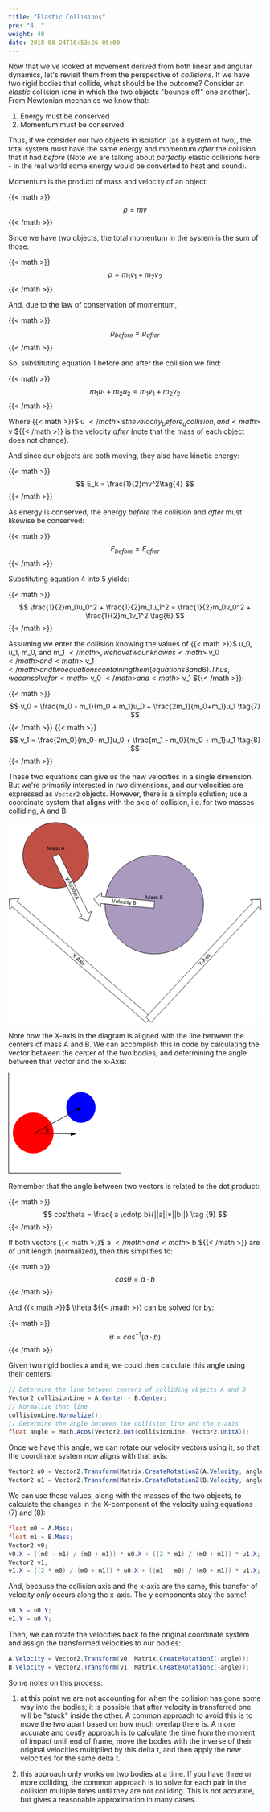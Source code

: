 ```yaml
---
title: "Elastic Collisions"
pre: "4. "
weight: 40
date: 2018-08-24T10:53:26-05:00
---
```


Now that we've looked at movement derived from both linear and angular dynamics, let's revisit them from the perspective of _collisions_.  If we have two rigid bodies that collide, what should be the outcome?  Consider an _elastic_ collision (one in which the two objects "bounce off" one another).  From Newtonian mechanics we know that:

1. Energy must be conserved 
2. Momentum must be conserved 

Thus, if we consider our two objects in isolation (as a system of two), the total system must have the same energy and momentum _after_ the collision that it had _before_ (Note we are talking about _perfectly_ elastic collisions here - in the real world some energy would be converted to heat and sound).  

Momentum is the product of mass and velocity of an object:

{{< math >}}$$ \rho = mv\tag{0} $${{< /math >}}

Since we have two objects, the total momentum in the system is the sum of those:

{{< math >}}$$ \rho = m_1v_1 + m_2v_2\tag{1} $${{< /math >}}

And, due to the law of conservation of momentum, 

{{< math >}}$$ \rho_{before} = \rho_{after} \tag{2} $${{< /math >}}

So, substituting equation 1 before and after the collision we find:

{{< math >}}$$ m_1u_1 + m_2u_2 = m_1v_1 + m_2v_2\tag{3} $${{< /math >}}

Where {{< math >}}$ u ${{< /math >}} is the velocity _before_ a collision, and {{< math >}}$ v ${{< /math >}} is the velocity _after_ (note that the mass of each object does not change).

And since our objects are both moving, they also have kinetic energy:

{{< math >}}$$ E_k = \frac{1}{2}mv^2\tag{4} $${{< /math >}}

As energy is conserved, the energy _before_ the collision and _after_ must likewise be conserved:

{{< math >}}$$ E_{before} = E_{after} \tag{5} $${{< /math >}}

Substituting equation 4 into 5 yields:

{{< math >}}$$ \frac{1}{2}m_0u_0^2 + \frac{1}{2}m_1u_1^2 = \frac{1}{2}m_0v_0^2 + \frac{1}{2}m_1v_1^2 \tag{6} $${{< /math >}}

Assuming we enter the collision knowing the values of {{< math >}}$ u_0, u_1, m_0, and m_1 ${{< /math >}}, we have two unknowns {{< math >}}$ v_0 ${{< /math >}} and {{< math >}}$ v_1 ${{< /math >}} and two equations containing them (equations 3 and 6).  Thus, we can solve for {{< math >}}$ v_0 ${{< /math >}} and {{< math >}}$ v_1 ${{< /math >}}:

{{< math >}}$$ v_0 = \frac{m_0 - m_1}{m_0 + m_1}u_0 + \frac{2m_1}{m_0+m_1}u_1 \tag{7} $${{< /math >}}
{{< math >}}$$ v_1 = \frac{2m_0}{m_0+m_1}u_0 + \frac{m_1 - m_0}{m_0 + m_1}u_1 \tag{8} $${{< /math >}}

These two equations can give us the new velocities in a single dimension.  But we're primarily interested in _two_ dimensions, and our velocities are expressed as `Vector2` objects.  However, there is a simple solution; use a coordinate system that aligns with the axis of collision, i.e. for two masses colliding, A and B:

![Aligning the coordinate system with the axis of collision](/images/6.4.1.png)

Note how the X-axis in the diagram is aligned with the line between the centers of mass A and B.  We can accomplish this in code by calculating the vector between the center of the two bodies, and determining the angle between that vector and the x-Axis:

![Finding the angle between the line of collision and x-axis](/images/6.4.2.png)

Remember that the angle between two vectors is related to the dot product:

{{< math >}}$$ cos\theta = \frac{ a \cdotp b}{||a||*||b||} \tag {9} $${{< /math >}}

If both vectors {{< math >}}$ a ${{< /math >}} and {{< math >}}$ b ${{< /math >}} are of unit length (normalized), then this simplifies to:

{{< math >}}$$ cos\theta = a \cdotp b \tag {10} $${{< /math >}}

And {{< math >}}$ \theta ${{< /math >}} can be solved for by:

{{< math >}}$$ \theta = cos^{-1}(a \cdotp b) \tag{11} $${{< /math >}}

Given two rigid bodies `A` and `B`, we could then calculate this angle using their centers:

```csharp
// Determine the line between centers of colliding objects A and B
Vector2 collisionLine = A.Center - B.Center;
// Normalize that line
collisionLine.Normalize();
// Determine the angle between the collision line and the x-axis
float angle = Math.Acos(Vector2.Dot(collisionLine, Vector2.UnitX));
```

Once we have this angle, we can rotate our velocity vectors using it, so that the coordinate system now aligns with that axis:

```csharp 
Vector2 u0 = Vector2.Transform(Matrix.CreateRotationZ(A.Velocity, angle));
Vector2 u1 = Vector2.Transform(Matrix.CreateRotationZ(B.Velocity, angle));
```

We can use these values, along with the masses of the two objects, to calculate the changes in the X-component of the velocity using equations (7) and (8):

```csharp
float m0 = A.Mass;
float m1 = B.Mass;
Vector2 v0;
v0.X = ((m0 - m1) / (m0 + m1)) * u0.X + ((2 * m1) / (m0 + m1)) * u1.X;
Vector2 v1;
v1.X = ((2 * m0) / (m0 + m1)) * u0.X + ((m1 - m0) / (m0 + m1)) * u1.X;
```

And, because the collision axis and the x-axis are the same, this transfer of velocity _only_ occurs along the x-axis.  The y components stay the same!

```csharp
v0.Y = u0.Y;
v1.Y = u0.Y;
```

Then, we can rotate the velocities back to the original coordinate system and assign the transformed velocities to our bodies:

```csharp
A.Velocity = Vector2.Transform(v0, Matrix.CreateRotationZ(-angle));
B.Velocity = Vector2.Transform(v1, Matrix.CreateRotationZ(-angle));
```

Some notes on this process:

1) at this point we are not accounting for when the collision has gone some way into the bodies; it is possible that after velocity is transferred one will be "stuck" inside the other.  A common approach to avoid this is to move the two apart based on how much overlap there is.  A more accurate and costly approach is to calculate the time from the moment of impact until end of frame, move the bodies with the inverse of their original velocities multiplied by this delta t, and then apply the _new_ velocities for the same delta t.

2) this approach only works on two bodies at a time.  If you have three or more colliding, the common approach is to solve for each pair in the collision multiple times until they are not colliding.  This is not accurate, but gives a reasonable approximation in many cases.  